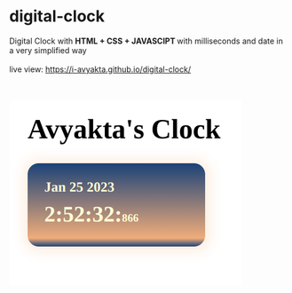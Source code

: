 # digital-clock
Digital Clock with <strong> HTML + CSS + JAVASCIPT </strong> with milliseconds and date in a very simplified way<br/><br/>
live view: https://i-avyakta.github.io/digital-clock/ <br/>

<br/><br/><img src="ss.png"/>

